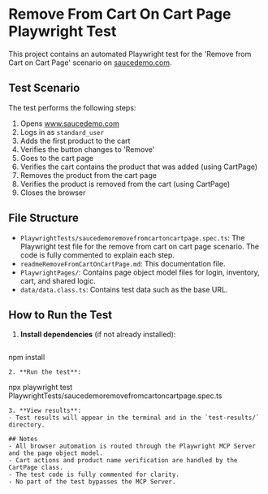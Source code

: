 # Remove From Cart On Cart Page Playwright Test

This project contains an automated Playwright test for the 'Remove from Cart on Cart Page' scenario on [saucedemo.com](https://www.saucedemo.com).

## Test Scenario
The test performs the following steps:
1. Opens www.saucedemo.com
2. Logs in as `standard_user`
3. Adds the first product to the cart
4. Verifies the button changes to 'Remove'
5. Goes to the cart page
6. Verifies the cart contains the product that was added (using CartPage)
7. Removes the product from the cart page
8. Verifies the product is removed from the cart (using CartPage)
9. Closes the browser

## File Structure
- `PlaywrightTests/saucedemoremovefromcartoncartpage.spec.ts`: The Playwright test file for the remove from cart on cart page scenario. The code is fully commented to explain each step.
- `readmeRemoveFromCartOnCartPage.md`: This documentation file.
- `PlaywrightPages/`: Contains page object model files for login, inventory, cart, and shared logic.
- `data/data.class.ts`: Contains test data such as the base URL.

## How to Run the Test

1. **Install dependencies** (if not already installed):
   ```
npm install
   ```
2. **Run the test**:
   ```
npx playwright test PlaywrightTests/saucedemoremovefromcartoncartpage.spec.ts
   ```
3. **View results**:
   - Test results will appear in the terminal and in the `test-results/` directory.

## Notes
- All browser automation is routed through the Playwright MCP Server and the page object model.
- Cart actions and product name verification are handled by the CartPage class.
- The test code is fully commented for clarity.
- No part of the test bypasses the MCP Server. 